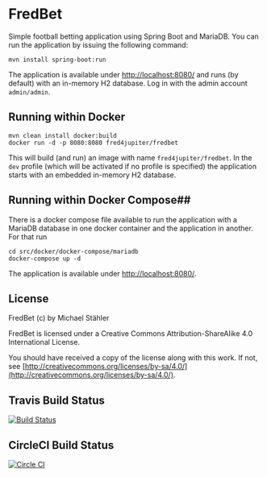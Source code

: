 # FredBet #

Simple football betting application using Spring Boot and MariaDB. You can run the application by issuing the following command:

	mvn install spring-boot:run

The application is available under [http://localhost:8080/](http://localhost:8080/) and runs (by default) with an in-memory H2 database. Log in with the admin account `admin/admin`.

## Running within Docker ##

	mvn clean install docker:build
	docker run -d -p 8080:8080 fred4jupiter/fredbet

This will build (and run) an image with name `fred4jupiter/fredbet`. In the `dev` profile (which will be activated if no profile is specified) the application starts with an embedded in-memory H2 database.

## Running within Docker Compose##

There is a docker compose file available to run the application with a MariaDB database in one docker container and the application in another. For that run

	cd src/docker/docker-compose/mariadb
	docker-compose up -d

The application is available under [http://localhost:8080/](http://localhost:8080/).

## License ##

FredBet (c) by Michael Stähler

FredBet is licensed under a Creative Commons Attribution-ShareAlike 4.0 International License.

You should have received a copy of the license along with this work. If not, see [http://creativecommons.org/licenses/by-sa/4.0/](http://creativecommons.org/licenses/by-sa/4.0/).

## Travis Build Status ##
[![Build Status](https://travis-ci.org/fred4jupiter/fredbet.svg?branch=master)](https://travis-ci.org/fred4jupiter/fredbet)

## CircleCI Build Status ##

[![Circle CI](https://circleci.com/gh/fred4jupiter/fredbet.svg?style=shield)](https://circleci.com/gh/fred4jupiter/fredbet)


